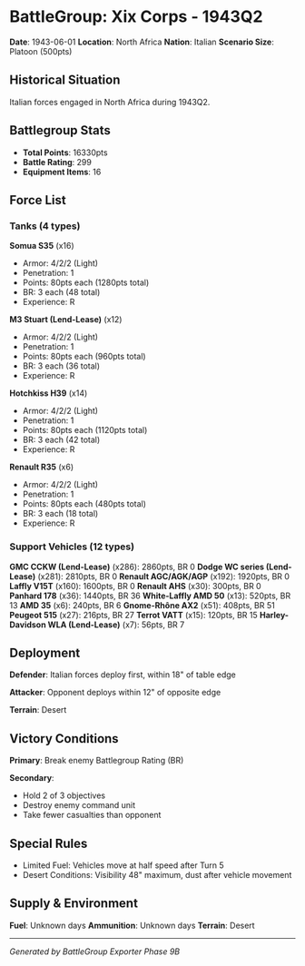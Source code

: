 # BattleGroup: Xix Corps - 1943Q2

**Date**: 1943-06-01
**Location**: North Africa
**Nation**: Italian
**Scenario Size**: Platoon (500pts)

## Historical Situation

Italian forces engaged in North Africa during 1943Q2.

## Battlegroup Stats

- **Total Points**: 16330pts
- **Battle Rating**: 299
- **Equipment Items**: 16

## Force List

### Tanks (4 types)

**Somua S35** (x16)
- Armor: 4/2/2 (Light)
- Penetration: 1
- Points: 80pts each (1280pts total)
- BR: 3 each (48 total)
- Experience: R

**M3 Stuart (Lend-Lease)** (x12)
- Armor: 4/2/2 (Light)
- Penetration: 1
- Points: 80pts each (960pts total)
- BR: 3 each (36 total)
- Experience: R

**Hotchkiss H39** (x14)
- Armor: 4/2/2 (Light)
- Penetration: 1
- Points: 80pts each (1120pts total)
- BR: 3 each (42 total)
- Experience: R

**Renault R35** (x6)
- Armor: 4/2/2 (Light)
- Penetration: 1
- Points: 80pts each (480pts total)
- BR: 3 each (18 total)
- Experience: R

### Support Vehicles (12 types)

**GMC CCKW (Lend-Lease)** (x286): 2860pts, BR 0
**Dodge WC series (Lend-Lease)** (x281): 2810pts, BR 0
**Renault AGC/AGK/AGP** (x192): 1920pts, BR 0
**Laffly V15T** (x160): 1600pts, BR 0
**Renault AHS** (x30): 300pts, BR 0
**Panhard 178** (x36): 1440pts, BR 36
**White-Laffly AMD 50** (x13): 520pts, BR 13
**AMD 35** (x6): 240pts, BR 6
**Gnome-Rhône AX2** (x51): 408pts, BR 51
**Peugeot 515** (x27): 216pts, BR 27
**Terrot VATT** (x15): 120pts, BR 15
**Harley-Davidson WLA (Lend-Lease)** (x7): 56pts, BR 7

## Deployment

**Defender**: Italian forces deploy first, within 18" of table edge

**Attacker**: Opponent deploys within 12" of opposite edge

**Terrain**: Desert

## Victory Conditions

**Primary**: Break enemy Battlegroup Rating (BR)

**Secondary**:
- Hold 2 of 3 objectives
- Destroy enemy command unit
- Take fewer casualties than opponent

## Special Rules

- Limited Fuel: Vehicles move at half speed after Turn 5
- Desert Conditions: Visibility 48" maximum, dust after vehicle movement

## Supply & Environment

**Fuel**: Unknown days
**Ammunition**: Unknown days
**Terrain**: Desert

---

*Generated by BattleGroup Exporter Phase 9B*
